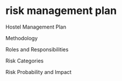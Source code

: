 # risk management plan

Hostel Management Plan

Methodology

Roles and Responsibilities

Risk Categories

Risk Probability and Impact
